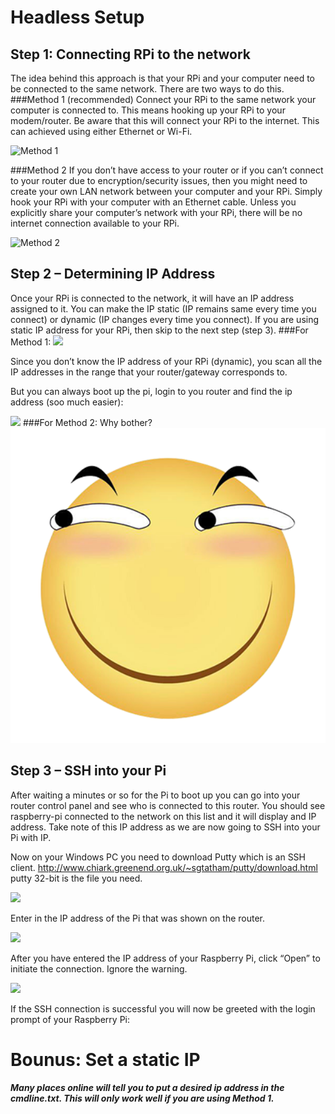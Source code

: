 # Headless Setup


## Step 1: Connecting RPi to the network
The idea behind this approach is that your RPi and your computer need to be connected to the same network. There are two ways to do this.
###Method 1 (recommended)
Connect your RPi to the same network your computer is connected to. This means hooking up your RPi to your modem/router. Be aware that this will connect your RPi to the internet. This can achieved using either Ethernet or Wi-Fi.

![Method 1](https://i2.wp.com/maxembedded.com/wp-content/uploads/2015/04/raspberry-pi-headless-method-1.png?w=500)

###Method 2
If you don’t have access to your router or if you can’t connect to your router due to encryption/security issues, then you might need to create your own LAN network between your computer and your RPi. Simply hook your RPi with your computer with an Ethernet cable. Unless you explicitly share your computer’s network with your RPi, there will be no internet connection available to your RPi.

![Method 2](https://i1.wp.com/maxembedded.com/wp-content/uploads/2015/04/raspberry-pi-headless-method-2.png?w=500)
## Step 2 – Determining IP Address
Once your RPi is connected to the network, it will have an IP address assigned to it. You can make the IP static (IP remains same every time you connect) or dynamic (IP changes every time you connect). If you are using static IP address for your RPi, then skip to the next step (step 3).
###For Method 1:
![](https://i0.wp.com/maxembedded.com/wp-content/uploads/2015/04/IP-Scanner-Result-Windows.png)

Since you don’t know the IP address of your RPi (dynamic), you scan all the IP addresses in the range that your router/gateway corresponds to.

But you can always boot up the pi, login to you router and find the ip address (soo much easier):

![](https://s3.amazonaws.com/cdn.self.li/post-raspberry-pi-headless/router.png)
###For Method 2:
Why bother?![huaji](huaji.png)

## Step 3 – SSH into your Pi
After waiting a minutes or so for the Pi to boot up you can go into your router control panel and see who is connected to this router.
You should see raspberry-pi connected to the network on this list and it will display and IP address.
Take note of this IP address as we are now going to SSH into your Pi with IP.

Now on your Windows PC you need to download Putty which is an SSH client.
http://www.chiark.greenend.org.uk/~sgtatham/putty/download.html putty 32-bit is the file you need.

![](https://i1.wp.com/www.circuitbasics.com/wp-content/uploads/2015/01/Raspberry-Pi-PuTTY-Warning1.png?resize=300%2C289)

Enter in the IP address of the Pi that was shown on the router. 

![](https://i1.wp.com/www.circuitbasics.com/wp-content/uploads/2015/01/Raspberry-Pi-PuTTY-Warning.png?resize=300%2C214)

After you have entered the IP address of your Raspberry Pi, click “Open” to initiate the connection. Ignore the warning.

![](https://i1.wp.com/www.circuitbasics.com/wp-content/uploads/2015/01/raspi-login.png)

If the SSH connection is successful you will now be greeted with the login prompt of your Raspberry Pi:


# Bounus: Set a static IP
***Many places online will tell you to put a desired ip address in the cmdline.txt. This will only work well if you are using Method 1.***
